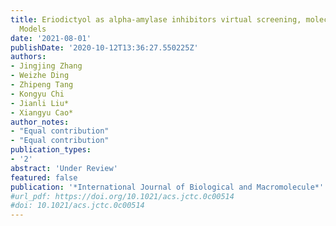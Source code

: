 ```yaml
---
title: Eriodictyol as alpha-amylase inhibitors virtual screening, molecular docking, molecular dynamic simulation and spectroscopy
  Models
date: '2021-08-01'
publishDate: '2020-10-12T13:36:27.550225Z'
authors:
- Jingjing Zhang
- Weizhe Ding
- Zhipeng Tang
- Kongyu Chi
- Jianli Liu*
- Xiangyu Cao*
author_notes:
- "Equal contribution"
- "Equal contribution"
publication_types:
- '2'
abstract: 'Under Review'
featured: false
publication: '*International Journal of Biological and Macromolecule*'
#url_pdf: https://doi.org/10.1021/acs.jctc.0c00514
#doi: 10.1021/acs.jctc.0c00514
---
```


